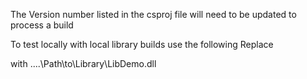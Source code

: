 The Version number listed in the csproj file will need to be updated to process a build

To test locally with local library builds use the following
  Replace
      <PackageReference Include="LibDemo" Version="1.0.5"/>
  
  with
      <Reference Include="LibDemo">
        <HintPath>..\..\Path\to\Library\LibDemo.dll</HintPath>
      </Reference>
